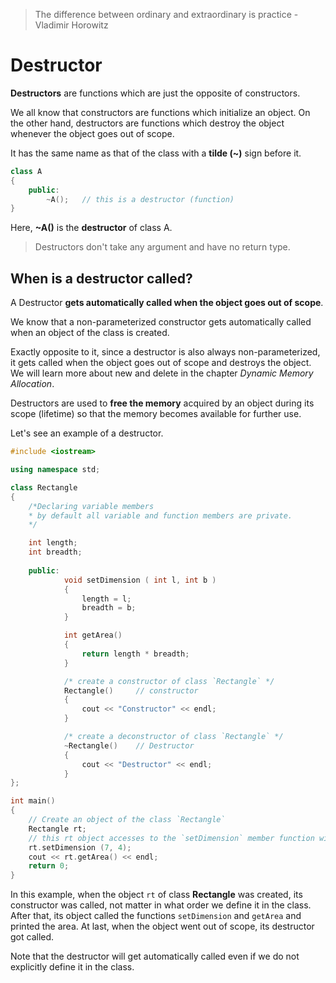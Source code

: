 > The difference between ordinary and extraordinary is practice - Vladimir Horowitz

# Destructor

__Destructors__ are functions which are just the opposite of constructors.

We all know that constructors are functions which initialize an object. On the other hand, destructors are functions which destroy the object whenever the object goes out of scope.

It has the same name as that of the class with a __tilde (~)__ sign before it.

```c++
class A
{
    public:
        ~A();   // this is a destructor (function) 
}
```

Here, __~A()__ is the __destructor__ of class A.

> Destructors don't take any argument and have no return type.

## When is a destructor called?

A Destructor __gets automatically called when the object goes out of scope__.

We know that a non-parameterized constructor gets automatically called when an object of the class is created.

Exactly opposite to it, since a destructor is also always non-parameterized, it gets called when the object goes out of scope and destroys the object. We will learn more about new and delete in the chapter _Dynamic Memory Allocation_.

Destructors are used to __free the memory__ acquired by an object during its scope (lifetime) so that the memory becomes available for further use.

Let's see an example of a destructor.

```c++
#include <iostream>

using namespace std;

class Rectangle
{
    /*Declaring variable members
    * by default all variable and function members are private.
    */

    int length;
    int breadth;
    
    public:
            void setDimension ( int l, int b )
            {
                length = l;
                breadth = b;
            }

            int getArea()
            {
                return length * breadth;
            }

            /* create a constructor of class `Rectangle` */
            Rectangle()     // constructor
            {
                cout << "Constructor" << endl;
            }

            /* create a deconstructor of class `Rectangle` */
            ~Rectangle()    // Destructor
            {
                cout << "Destructor" << endl;
            }
};

int main()
{
    // Create an object of the class `Rectangle`
    Rectangle rt;
    // this rt object accesses to the `setDimension` member function with two parameters.
    rt.setDimension (7, 4);
    cout << rt.getArea() << endl;
    return 0;
}

```

In this example, when the object `rt` of class __Rectangle__ was created, its constructor was called, not matter in what order we define it in the class. After that, its object called the functions `setDimension` and `getArea` and printed the area. At last, when the object went out of scope, its destructor got called.

Note that the destructor will get automatically called even if we do not explicitly define it in the class.